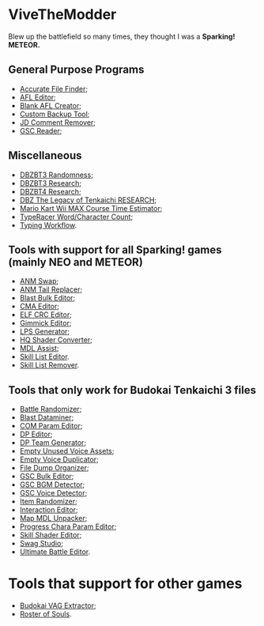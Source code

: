 # ViveTheModder
Blew up the battlefield so many times, they thought I was a **Sparking! METEOR.**

## General Purpose Programs
* [Accurate File Finder](https://github.com/ViveTheModder/accurate-file-finder);
* [AFL Editor](https://github.com/ViveTheModder/afl-editor);
* [Blank AFL Creator](https://github.com/ViveTheModder/blank-afl-creator);
* [Custom Backup Tool](https://github.com/ViveTheModder/custom-backup-tool);
* [JD Comment Remover](https://github.com/ViveTheModder/jd-comment-remover);
* [GSC Reader](https://github.com/ViveTheModder/gsc-reader);

## Miscellaneous
* [DBZBT3 Randomness](https://github.com/ViveTheModder/dbzbt3-randomness);
* [DBZBT3 Research](https://github.com/ViveTheModder/dbzbt3-research);
* [DBZBT4 Research](https://github.com/ViveTheModder/bt4-research);
* [DBZ The Legacy of Tenkaichi RESEARCH](https://github.com/ViveTheModder/dbz-tlot-research);
* [Mario Kart Wii MAX Course Time Estimator](https://github.com/ViveTheModder/MKW-MCTE);
* [TypeRacer Word/Character Count](https://github.com/ViveTheModder/typeracer-word-or-char-count);
* [Typing Workflow](https://github.com/ViveTheModder/typing-workflow).

## Tools with support for all Sparking! games (mainly NEO and METEOR)
* [ANM Swap](https://github.com/ViveTheModder/tenkaichi-anm-swap);
* [ANM Tail Replacer](https://github.com/ViveTheModder/tenkaichi-anm-tail-replacer);
* [Blast Bulk Editor](https://github.com/ViveTheModder/tenkaichi-blast-bulk-editor);
* [CMA Editor](https://github.com/ViveTheModder/cma-editor);
* [ELF CRC Editor](https://github.com/ViveTheModder/tenkaichi-elf-crc-editor);
* [Gimmick Editor](https://github.com/ViveTheModder/tenkaichi-gimmick-editor);
* [LPS Generator](https://github.com/ViveTheModder/tenkaichi-lps-generator);
* [HQ Shader Converter](https://github.com/ViveTheModder/bt-hq-shader-converter);
* [MDL Assist](https://github.com/ViveTheModder/tenkaichi-mdl-assist);
* [Skill List Editor](https://github.com/ViveTheModder/tenkaichi-skill-list-editor).
* [Skill List Remover](https://github.com/ViveTheModder/tenkaichi-skill-list-remover).

## Tools that only work for Budokai Tenkaichi 3 files
* [Battle Randomizer](https://github.com/ViveTheModder/tenkaichi-battle-randomizer);
* [Blast Dataminer](https://github.com/ViveTheModder/tenkaichi-blast-dataminer);
* [COM Param Editor](https://github.com/ViveTheModder/bt3-com-param-editor);
* [DP Editor](https://github.com/ViveTheModder/bt3-dp-editor);
* [DP Team Generator](https://github.com/ViveTheModder/bt3-dp-team-gen);
* [Empty Unused Voice Assets](https://github.com/ViveTheModder/bt3-empty-unused-voice-assets);
* [Empty Voice Duplicator](https://github.com/ViveTheModder/bt3-empty-voice-duplicator);
* [File Dump Organizer](https://github.com/ViveTheModder/bt3-file-dump-organizer);
* [GSC Bulk Editor](https://github.com/ViveTheModder/bt3-gsc-bulk-editor);
* [GSC BGM Detector](https://github.com/ViveTheModder/bt3-gsc-bgm-detector);
* [GSC Voice Detector](https://github.com/ViveTheModder/bt3-gsc-voice-detector);
* [Item Randomizer](https://github.com/ViveTheModder/tenkaichi-item-randomizer);
* [Interaction Editor](https://github.com/ViveTheModder/tenkaichi-interaction-editor);
* [Map MDL Unpacker](https://github.com/ViveTheModder/tenkaichi-map-mdl-unpacker);
* [Progress Chara Param Editor](https://github.com/ViveTheModder/bt3-progress-chara-param-editor);
* [Skill Shader Editor](https://github.com/ViveTheModder/bt3-skill-shader-editor);
* [Swag Studio](https://github.com/ViveTheModder/swag-studio);
* [Ultimate Battle Editor](https://github.com/ViveTheModder/ultimate-battle-editor).

# Tools that support for other games
* [Budokai VAG Extractor](https://github.com/ViveTheModder/budokai-vag-extractor);
* [Roster of Souls](https://github.com/ViveTheModder/roster-of-souls).
